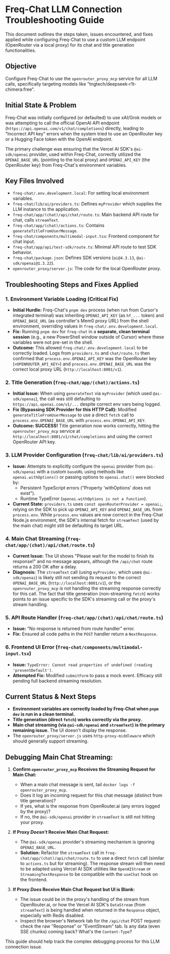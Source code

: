 # Freq-Chat LLM Connection Troubleshooting Guide

This document outlines the steps taken, issues encountered, and fixes applied while configuring Freq-Chat to use a custom LLM endpoint (OpenRouter via a local proxy) for its chat and title generation functionalities.

## Objective
Configure Freq-Chat to use the `openrouter_proxy_mcp` service for all LLM calls, specifically targeting models like "tngtech/deepseek-r1t-chimera:free".

## Initial State & Problem
Freq-Chat was initially configured (or defaulted) to use xAI/Grok models or was attempting to call the official OpenAI API endpoint (`https://api.openai.com/v1/chat/completions`) directly, leading to "Incorrect API key" errors when the system tried to use an OpenRouter key or a Hugging Face token with the OpenAI endpoint.

The primary challenge was ensuring that the Vercel AI SDK's `@ai-sdk/openai` provider, used within Freq-Chat, correctly utilized the `OPENAI_BASE_URL` (pointing to the local proxy) and `OPENAI_API_KEY` (the OpenRouter key) from Freq-Chat's environment variables.

## Key Files Involved
-   `freq-chat/.env.development.local`: For setting local environment variables.
-   `freq-chat/lib/ai/providers.ts`: Defines `myProvider` which supplies the LLM instance to the application.
-   `freq-chat/app/(chat)/api/chat/route.ts`: Main backend API route for chat, calls `streamText`.
-   `freq-chat/app/(chat)/actions.ts`: Contains `generateTitleFromUserMessage`.
-   `freq-chat/components/multimodal-input.tsx`: Frontend component for chat input.
-   `freq-chat/app/api/test-sdk/route.ts`: Minimal API route to test SDK behavior.
-   `freq-chat/package.json`: Defines SDK versions (`ai@4.3.13`, `@ai-sdk/openai@1.3.22`).
-   `openrouter_proxy/server.js`: The code for the local OpenRouter proxy.

## Troubleshooting Steps and Fixes Applied

### 1. Environment Variable Loading (Critical Fix)
-   **Initial Hurdle:** Freq-Chat's `pnpm dev` process (when run from Cursor's integrated terminal) was inheriting `OPENAI_API_KEY` (as `hf_...` token) and `OPENAI_BASE_URL` (as controller's Mem0 proxy URL) from the shell environment, overriding values in `freq-chat/.env.development.local`.
-   **Fix:** Running `pnpm dev` for `freq-chat` in a **separate, clean terminal session** (e.g., a new PowerShell window outside of Cursor) where these variables were not pre-set in the shell.
-   **Outcome:** This allowed `freq-chat/.env.development.local` to be correctly loaded. Logs from `providers.ts` and `chat/route.ts` then confirmed that `process.env.OPENAI_API_KEY` was the OpenRouter key (`<OPENROUTER_API_KEY>`) and `process.env.OPENAI_BASE_URL` was the correct local proxy URL (`http://localhost:8001/v1`).

### 2. Title Generation (`freq-chat/app/(chat)/actions.ts`)
-   **Initial Issue:** When using `generateText` via `myProvider` (which used `@ai-sdk/openai`), the call was still defaulting to `https://api.openai.com/v1/...` despite correct env vars being logged.
-   **Fix (Bypassing SDK Provider for this HTTP Call):** Modified `generateTitleFromUserMessage` to use a direct `fetch` call to `process.env.OPENAI_BASE_URL` with `process.env.OPENAI_API_KEY`.
-   **Outcome: SUCCESS!** Title generation now works correctly, hitting the `openrouter_proxy_mcp` service at `http://localhost:8001/v1/chat/completions` and using the correct OpenRouter API key.

### 3. LLM Provider Configuration (`freq-chat/lib/ai/providers.ts`)
-   **Issue:** Attempts to explicitly configure the `openai` provider from `@ai-sdk/openai` with a custom `baseURL` using methods like `openai.withOptions()` or passing options to `openai.chat()` were blocked by:
    -   Persistent TypeScript errors ("Property 'withOptions' does not exist").
    -   Runtime TypeError (`openai.withOptions is not a function`).
-   **Current State:** `providers.ts` uses `const openRouterProvider = openai;`, relying on the SDK to pick up `OPENAI_API_KEY` and `OPENAI_BASE_URL` from `process.env`. While `process.env` values are now correct in the Freq-Chat Node.js environment, the SDK's internal fetch for `streamText` (used by the main chat) might still be defaulting its target URL.

### 4. Main Chat Streaming (`freq-chat/app/(chat)/api/chat/route.ts`)
-   **Current Issue:** The UI shows "Please wait for the model to finish its response!" and no message appears, although the `/api/chat` route returns a 200 OK after a delay.
-   **Diagnosis:** The `streamText` call (using `myProvider`, which uses `@ai-sdk/openai`) is likely still not sending its request to the correct `OPENAI_BASE_URL` (`http://localhost:8001/v1`), or the `openrouter_proxy_mcp` is not handling the streaming response correctly for this call. The fact that title generation (non-streaming `fetch`) works points to an issue specific to the SDK's streaming call or the proxy's stream handling.

### 5. API Route Handler (`freq-chat/app/(chat)/api/chat/route.ts`)
-   **Issue:** "No response is returned from route handler" error.
-   **Fix:** Ensured all code paths in the `POST` handler return a `NextResponse`.

### 6. Frontend UI Error (`freq-chat/components/multimodal-input.tsx`)
-   **Issue:** `TypeError: Cannot read properties of undefined (reading 'preventDefault')`.
-   **Attempted Fix:** Modified `submitForm` to pass a mock event. Efficacy still pending full backend streaming resolution.

## Current Status & Next Steps
-   **Environment variables are correctly loaded by Freq-Chat when `pnpm dev` is run in a clean terminal.**
-   **Title generation (direct `fetch`) works correctly via the proxy.**
-   **Main chat streaming (via `@ai-sdk/openai` and `streamText`) is the primary remaining issue.** The UI doesn't display the response.
-   The `openrouter_proxy/server.js` uses `http-proxy-middleware` which should generally support streaming.

## Debugging Main Chat Streaming:
1.  **Confirm `openrouter_proxy_mcp` Receives the Streaming Request for Main Chat:**
    *   When a main chat message is sent, tail `docker logs -f openrouter_proxy_mcp`.
    *   Does it log an incoming request for this chat message (distinct from title generation)?
    *   If yes, what is the response from OpenRouter.ai (any errors logged by the proxy)?
    *   If no, the `@ai-sdk/openai` provider in `streamText` is still not hitting your proxy.

2.  **If Proxy *Doesn't* Receive Main Chat Request:**
    *   The `@ai-sdk/openai` provider's streaming mechanism is ignoring `OPENAI_BASE_URL`.
    *   **Solution:** Refactor the `streamText` call in `freq-chat/app/(chat)/api/chat/route.ts` to use a direct `fetch` call (similar to `actions.ts` but for streaming). The response stream will then need to be adapted using Vercel AI SDK utilities like `OpenAIStream` or `StreamingTextResponse` to be compatible with the `useChat` hook on the frontend.

3.  **If Proxy *Does* Receive Main Chat Request but UI is Blank:**
    *   The issue could be in the proxy's handling of the stream from OpenRouter.ai, or how the Vercel AI SDK's `DataStream` (from `streamText`) is being handled when returned in the `Response` object, especially with Redis disabled.
    *   Inspect the browser's Network tab for the `/api/chat` POST request: check the raw "Response" or "EventStream" tab. Is any data (even SSE chunks) coming back? What's the `Content-Type`?

This guide should help track the complex debugging process for this LLM connection issue.
